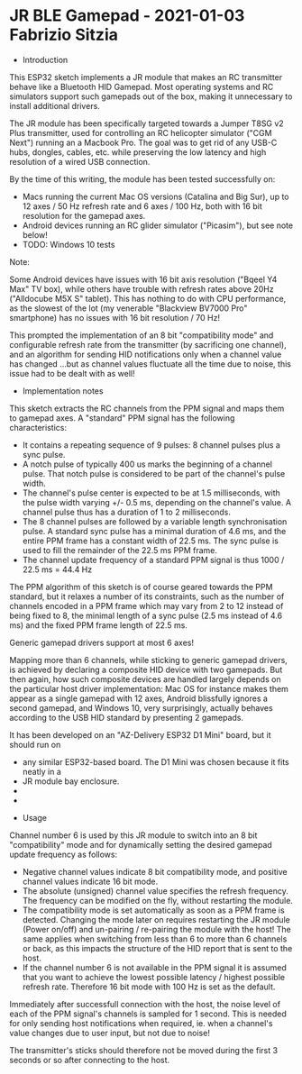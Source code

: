 # JR BLE Gamepad - 2021-01-03 Fabrizio Sitzia 

- Introduction

This ESP32 sketch implements a JR module that makes an RC transmitter behave like a 
Bluetooth HID Gamepad.
Most operating systems and RC simulators support such gamepads out of the box, making
it unnecessary to install additional drivers.

The JR module has been specifically targeted towards a Jumper T8SG v2 Plus transmitter, 
used for controlling an RC helicopter simulator ("CGM Next") running an a Macbook Pro.
The goal was to get rid of any USB-C hubs, dongles, cables, etc. while preserving the
low latency and high resolution of a wired USB connection.

By the time of this writing, the module has been tested successfully on:

* Macs running the current Mac OS versions (Catalina and Big Sur), up to 12 axes / 50 Hz
refresh rate and 6 axes / 100 Hz, both with 16 bit resolution for the gamepad axes.
* Android devices running an RC glider simulator ("Picasim"), but see note below!
* TODO: Windows 10 tests

Note:

Some Android devices have issues with 16 bit axis resolution ("Bqeel Y4 Max" TV box),
while others have trouble with refresh rates above 20Hz ("Alldocube M5X S" tablet).
This has nothing to do with CPU performance, as the slowest of the lot (my venerable
"Blackview BV7000 Pro" smartphone) has no issues with 16 bit resolution / 70 Hz!

This prompted the implementation of an 8 bit "compatibility mode" and configurable
refresh rate from the transmitter (by sacrificing one channel), and an algorithm for
sending HID notifications only when a channel value has changed ...but as channel
values fluctuate all the time due to noise, this issue had to be dealt with as well!


- Implementation notes

This sketch extracts the RC channels from the PPM signal and maps them to gamepad axes.
A "standard" PPM signal has the following characteristics:

* It contains a repeating sequence of 9 pulses: 8 channel pulses plus a sync pulse.
* A notch pulse of typically 400 us marks the beginning of a channel pulse.
  That notch pulse is considered to be part of the channel's pulse width.
* The channel's pulse center is expected to be at 1.5 milliseconds, with the pulse
  width varying +/- 0.5 ms, depending on the channel's value.
  A channel pulse thus has a duration of 1 to 2 milliseconds.     
* The 8 channel pulses are followed by a variable length synchronisation pulse.
  A standard sync pulse has a minimal duration of 4.6 ms, and the entire PPM frame
  has a constant width of 22.5 ms. The sync pulse is used to fill the remainder
  of the 22.5 ms PPM frame.
* The channel update frequency of a standard PPM signal is thus 1000 / 22.5 ms = 44.4 Hz

The PPM algorithm of this sketch is of course geared towards the PPM standard, but it
relaxes a number of its constraints, such as the number of channels encoded in a PPM frame
which may vary from 2 to 12 instead of being fixed to 8, the minimal length of a sync pulse
(2.5 ms instead of 4.6 ms) and the fixed PPM frame length of 22.5 ms.

Generic gamepad drivers support at most 6 axes!

Mapping more than 6 channels, while sticking to generic gamepad drivers, is achieved by
declaring a composite HID device with two gamepads.
But then again, how such composite devices are handled largely depends on the particular
host driver implementation: Mac OS for instance makes them appear as a single gamepad
with 12 axes, Android blissfully ignores a second gamepad, and Windows 10, very surprisingly,
actually behaves according to the USB HID standard by presenting 2 gamepads.


It has been developed on an "AZ-Delivery ESP32 D1 Mini" board, but it should run on 
 * any similar ESP32-based board. The D1 Mini was chosen because it fits neatly in a
 * JR module bay enclosure.
 * 
 * 

- Usage

Channel number 6 is used by this JR module to switch into an 8 bit "compatibility" mode
and for dynamically setting the desired gamepad update frequency as follows:

* Negative channel values indicate 8 bit compatibility mode, and positive channel
  values indicate 16 bit mode.
* The absolute (unsigned) channel value specifies the refresh frequency.
  The frequency can be modified on the fly, without restarting the module.
* The compatibility mode is set automatically as soon as a PPM frame is detected.
  Changing the mode later on requires restarting the JR module (Power on/off) and
  un-pairing / re-pairing the module with the host!
  The same applies when switching from less than 6 to more than 6 channels or back,
  as this impacts the structure of the HID report that is sent to the host.
* If the channel number 6 is not available in the PPM signal it is assumed that you
  want to achieve the lowest possible latency / highest possible refresh rate.
  Therefore 16 bit mode with 100 Hz is set as the default.


Immediately after successfull connection with the host, the noise level of each of the
PPM signal's channels is sampled for 1 second.
This is needed for only sending host notifications when required, ie. when a channel's
value changes due to user input, but not due to noise!

The transmitter's sticks should therefore not be moved during the first 3 seconds or so
after connecting to the host.

